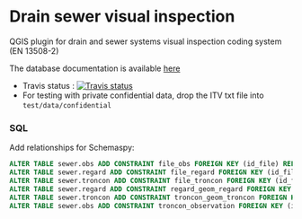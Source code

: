 # Drain sewer visual inspection

QGIS plugin for drain and sewer systems visual inspection coding system (EN 13508-2)

The database documentation is available [here](https://3liz.github.io/qgis_drain_sewer_visual_inspection/)

* Travis status : [![Travis status](https://api.travis-ci.org/3liz/qgis_drain_sewer_visual_inspection.svg?branch=master)](https://travis-ci.org/3liz/qgis_drain_sewer_visual_inspection)
* For testing with private confidential data, drop the ITV txt file into `test/data/confidential`

### SQL

Add relationships for Schemaspy:

```sql
ALTER TABLE sewer.obs ADD CONSTRAINT file_obs FOREIGN KEY (id_file) REFERENCES sewer.file (id);
ALTER TABLE sewer.regard ADD CONSTRAINT file_regard FOREIGN KEY (id_file) REFERENCES sewer.file (id);
ALTER TABLE sewer.troncon ADD CONSTRAINT file_troncon FOREIGN KEY (id_file) REFERENCES sewer.file (id);
ALTER TABLE sewer.regard ADD CONSTRAINT regard_geom_regard FOREIGN KEY (id_geom_regard) REFERENCES sewer.geom_regard (id);
ALTER TABLE sewer.troncon ADD CONSTRAINT troncon_geom_troncon FOREIGN KEY (id_geom_troncon) REFERENCES sewer.geom_troncon (id);
ALTER TABLE sewer.obs ADD CONSTRAINT troncon_observation FOREIGN KEY (id_troncon) REFERENCES sewer.troncon (id);
```
